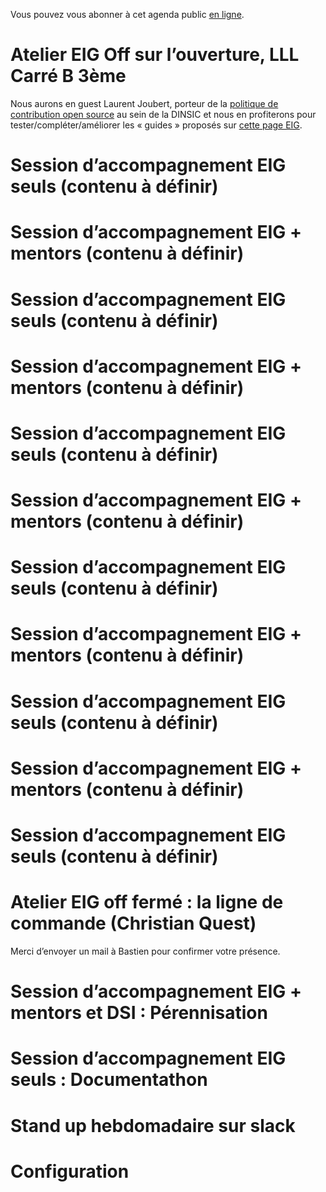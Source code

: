 Vous pouvez vous abonner à cet agenda public [en ligne](https://cloud.eig-forever.org/index.php/apps/calendar/p/5S4DP594PDIVTARU/EIG2018).


# Atelier EIG Off sur l’ouverture, LLL Carré B 3ème

Nous aurons en guest Laurent Joubert, porteur de la [politique de
contribution open source](https://github.com/disic/politique-de-contribution-open-source/) au sein de la DINSIC et nous en profiterons
pour tester/compléter/améliorer les « guides » proposés sur [cette
page EIG](https://github.com/entrepreneur-interet-general/eig-link/blob/master/ouverture.org).


# Session d’accompagnement EIG seuls (contenu à définir)


# Session d’accompagnement EIG + mentors (contenu à définir)


# Session d’accompagnement EIG seuls (contenu à définir)


# Session d’accompagnement EIG + mentors (contenu à définir)


# Session d’accompagnement EIG seuls (contenu à définir)


# Session d’accompagnement EIG + mentors (contenu à définir)


# Session d’accompagnement EIG seuls (contenu à définir)


# Session d’accompagnement EIG + mentors (contenu à définir)


# Session d’accompagnement EIG seuls (contenu à définir)


# Session d’accompagnement EIG + mentors (contenu à définir)


# Session d’accompagnement EIG seuls (contenu à définir)


# Atelier EIG off fermé : la ligne de commande (Christian Quest)

Merci d’envoyer un mail à Bastien pour confirmer votre présence.


# Session d’accompagnement EIG + mentors et DSI : Pérennisation


# Session d’accompagnement EIG seuls : Documentathon


# Stand up hebdomadaire sur slack


# Configuration


